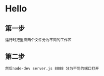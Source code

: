 # Hello

## 第一步

```bash
运行时把里面两个文件分为不同的工作区
```

## 第二步

```bash
然后node-dev server.js 8888 分为不同的端口打开
```